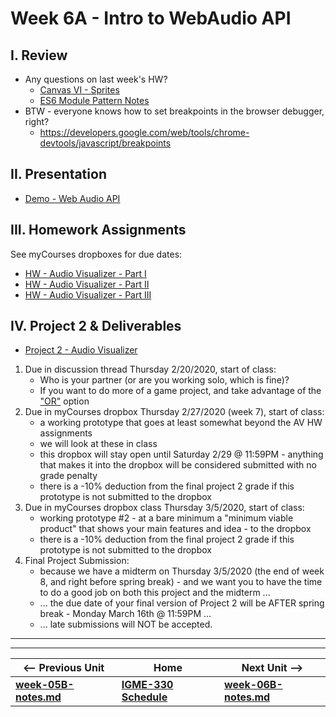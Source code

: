 # Week 6A - Intro to WebAudio API

## I. Review
- Any questions on last week's HW?
  - [Canvas VI - Sprites](https://github.com/tonethar/IGME-330-Master/blob/master/notes/canvas-6.md)
  - [ES6 Module Pattern Notes](https://github.com/tonethar/IGME-330-Master/blob/master/notes/ES-6-module-pattern-2195.md)
- BTW - everyone knows how to set breakpoints in the browser debugger, right?
  - https://developers.google.com/web/tools/chrome-devtools/javascript/breakpoints

## II. Presentation

- [Demo - Web Audio API](https://github.com/tonethar/IGME-330-Master/blob/master/notes/demo-web-audio-1.md)

## III. Homework Assignments

See myCourses dropboxes for due dates:
  - [HW - Audio Visualizer - Part I](https://github.com/tonethar/IGME-330-Master/blob/master/notes/HW-AV-2195-1.md)
  - [HW - Audio Visualizer - Part II](https://github.com/tonethar/IGME-330-Master/blob/master/notes/HW-AV-2195-2.md)
  - [HW - Audio Visualizer - Part III](https://github.com/tonethar/IGME-330-Master/blob/master/notes/HW-AV-2195-3.md)
  
## IV. Project 2 & Deliverables

- [Project 2 - Audio Visualizer](../projects/project-2.md)
1) Due in discussion thread Thursday 2/20/2020, start of class:
    - Who is your partner (or are you working solo, which is fine)?
    - If you want to do more of a game project, and take advantage of the ["OR"](../projects/project-2.md#OR) option
2) Due in myCourses dropbox Thursday 2/27/2020 (week 7), start of class: 
    - a working prototype that goes at least somewhat beyond the AV HW assignments
    - we will look at these in class
    - this dropbox will stay open until Saturday 2/29 @ 11:59PM - anything that makes it into the dropbox will be considered submitted with no grade penalty
    - there is a -10% deduction from the final project 2 grade if this prototype is not submitted to the dropbox
3) Due in myCourses dropbox class Thursday 3/5/2020, start of class:
    - working prototype #2 - at a bare minimum a "minimum viable product" that shows your main features and idea - to the dropbox
    - there is a -10% deduction from the final project 2 grade if this prototype is not submitted to the dropbox
4) Final Project Submission:
    - because we have a midterm on Thursday 3/5/2020 (the end of week 8, and right before spring break) - and we want you to have the time to do a good job on both this project and the midterm ...
    - ... the due date of your final version of Project 2 will be AFTER spring break - Monday March 16th @ 11:59PM ...
    - ... late submissions will NOT be accepted.

<hr><hr>

| <-- Previous Unit | Home | Next Unit -->
| --- | --- | --- 
| [**week-05B-notes.md**](week-05B-notes.md)     |  [**IGME-330 Schedule**](../schedule.md) | [**week-06B-notes.md**](week-06B-notes.md)
